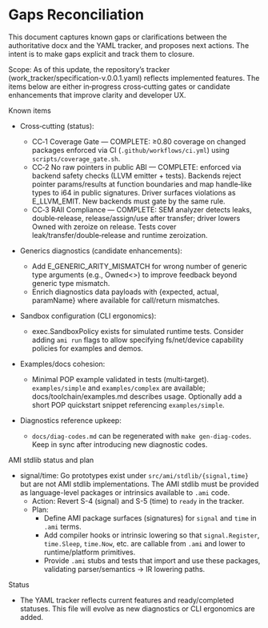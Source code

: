 # Gaps Reconciliation

This document captures known gaps or clarifications between the authoritative docx and the YAML tracker, and proposes next actions. The intent is to make gaps explicit and track them to closure.

Scope: As of this update, the repository’s tracker (work_tracker/specification-v.0.0.1.yaml) reflects implemented features. The items below are either in‑progress cross‑cutting gates or candidate enhancements that improve clarity and developer UX.

Known items

- Cross‑cutting (status):
  - CC‑1 Coverage Gate — COMPLETE: ≥0.80 coverage on changed packages enforced via CI (`.github/workflows/ci.yml`) using `scripts/coverage_gate.sh`.
  - CC‑2 No raw pointers in public ABI — COMPLETE: enforced via backend safety checks (LLVM emitter + tests). Backends reject pointer params/results at function boundaries and map handle‑like types to i64 in public signatures. Driver surfaces violations as E_LLVM_EMIT. New backends must gate by the same rule.
  - CC‑3 RAII Compliance — COMPLETE: SEM analyzer detects leaks, double‑release, release/assign/use after transfer; driver lowers Owned with zeroize on release. Tests cover leak/transfer/double‑release and runtime zeroization.

- Generics diagnostics (candidate enhancements):
  - Add E_GENERIC_ARITY_MISMATCH for wrong number of generic type arguments (e.g., Owned<>) to improve feedback beyond generic type mismatch.
  - Enrich diagnostics data payloads with {expected, actual, paramName} where available for call/return mismatches.

- Sandbox configuration (CLI ergonomics):
  - exec.SandboxPolicy exists for simulated runtime tests. Consider adding `ami run` flags to allow specifying fs/net/device capability policies for examples and demos.

- Examples/docs cohesion:
  - Minimal POP example validated in tests (multi‑target). `examples/simple` and `examples/complex` are available; docs/toolchain/examples.md describes usage. Optionally add a short POP quickstart snippet referencing `examples/simple`.

- Diagnostics reference upkeep:
  - `docs/diag-codes.md` can be regenerated with `make gen-diag-codes`. Keep in sync after introducing new diagnostic codes.

AMI stdlib status and plan
- signal/time: Go prototypes exist under `src/ami/stdlib/{signal,time}` but are not AMI stdlib implementations. The AMI stdlib must be provided as language-level packages or intrinsics available to `.ami` code.
  - Action: Revert S-4 (signal) and S-5 (time) to `ready` in the tracker.
  - Plan:
    - Define AMI package surfaces (signatures) for `signal` and `time` in `.ami` terms.
    - Add compiler hooks or intrinsic lowering so that `signal.Register`, `time.Sleep`, `time.Now`, etc. are callable from `.ami` and lower to runtime/platform primitives.
    - Provide `.ami` stubs and tests that import and use these packages, validating parser/semantics → IR lowering paths.

Status

- The YAML tracker reflects current features and ready/completed statuses. This file will evolve as new diagnostics or CLI ergonomics are added.
